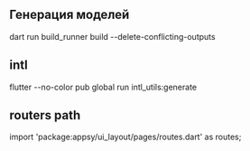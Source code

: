 ## Генерация моделей

dart run build_runner build --delete-conflicting-outputs

## intl

flutter --no-color pub global run intl_utils:generate

## routers path

import 'package:appsy/ui_layout/pages/routes.dart' as routes;
